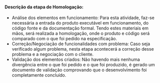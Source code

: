 #### Descrição da etapa de Homologação:
- Análise dos elementos em funcionamento: Para esta atividade, faz-se necessária a entrada do produto executável em funcionamento, do código fonte e da documentação formal. Tendo estes materiais em mãos, será realizada a homologação, onde o produto e código será comparado com o que foi pedido na especificação.
- Correção/Negociação de funcionalidades com problema: Caso seja verificado algum problema, nesta etapa acontecerá a correção desse problema e a negociação com o cliente.
- Validação dos elementos criados: Não havendo mais nenhuma divergência entre o que foi pedido e o que foi produzido, é gerado um documento de validação comprovando que o desenvolvimento foi completamente concluído.
